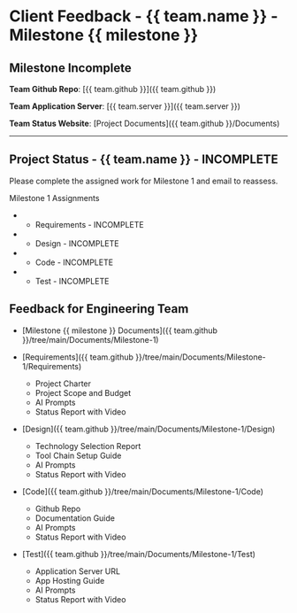 # Client Feedback - {{ team.name }} - Milestone {{ milestone }}

## Milestone Incomplete

**Team Github Repo**:  [{{ team.github }}]({{ team.github }})

**Team Application Server**:  [{{ team.server }}]({{ team.server }})

**Team Status Website**:  [Project Documents]({{ team.github }}/Documents)

---

## Project Status - {{ team.name }} - INCOMPLETE

Please complete the assigned work for Milestone 1 and email to reassess.

Milestone 1 Assignments

*  - Requirements  - INCOMPLETE
*  - Design        - INCOMPLETE
*  - Code          - INCOMPLETE
*  - Test          - INCOMPLETE


## Feedback for Engineering Team

* [Milestone {{ milestone }} Documents]({{ team.github }}/tree/main/Documents/Milestone-1)


* [Requirements]({{ team.github }}/tree/main/Documents/Milestone-1/Requirements)
    * Project Charter
    * Project Scope and Budget
    * AI Prompts
    * Status Report with Video

* [Design]({{ team.github }}/tree/main/Documents/Milestone-1/Design) 
    * Technology Selection Report
    * Tool Chain Setup Guide
    * AI Prompts
    * Status Report with Video

* [Code]({{ team.github }}/tree/main/Documents/Milestone-1/Code)
    * Github Repo
    * Documentation Guide
    * AI Prompts
    * Status Report with Video

* [Test]({{ team.github }}/tree/main/Documents/Milestone-1/Test)
    * Application Server URL
    * App Hosting Guide
    * AI Prompts
    * Status Report with Video

